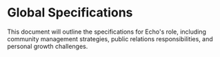 # Global Specifications

This document will outline the specifications for Echo's role, including community management strategies, public relations responsibilities, and personal growth challenges.
